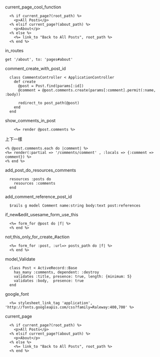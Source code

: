 current_page_cool_function

      <% if current_page?(root_path) %>
        <p>All Posts</p>
      <% elsif current_page?(about_path) %>
        <p>About</p>
      <% else %>
        <%= link_to "Back to All Posts", root_path %>
      <% end %>

in_routes

    get '/about', to: 'pages#about'


comment_create_with_post_id

      class CommentsController < ApplicationController
        def create
          @post = Post.find(params[:id])
          @comment = @post.comments.create(params[:comment].permit(:name, :body))

          redirect_to post_path(@post)
        end
      end


show_comments_in_post

        <%= render @post.comments %>
        
上下一樣

    <% @post.comments.each do |comment| %>
    <%= render(:partial => '/comments/comment' , :locals => {:comment => comment}) %>
    <% end %>


add_post_do_resources_comments

      resources :posts do
        resources :comments
      end

add_comment_reference_post_id

      $rails g model Comment name:string body:text post:references

if_new&edit_usesame_form_use_this

      <%= form_for @post do |f| %>
      <% end %>
      
not,this_only_for_create_#action

      <%= form_for :post, :url=> posts_path do |f| %>
      <% end %>

model_Validate

      class Post < ActiveRecord::Base
        has_many :comments, dependent: :destroy
        validates :title, presence: true, length: {minimum: 5}
        validates :body,  presence: true
      end


google_font

      <%= stylesheet_link_tag 'application', 'http://fonts.googleapis.com/css?family=Raleway:400,700' %>


current_page

      <% if current_page?(root_path) %>
        <p>All Posts</p>
      <% elsif current_page?(about_path) %>
        <p>About</p>
      <% else %>
        <%= link_to "Back to All Posts", root_path %>
      <% end %>

